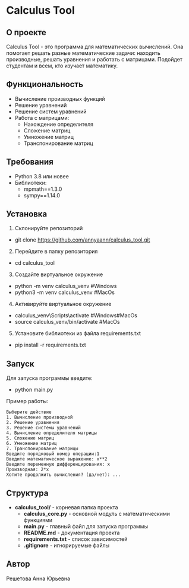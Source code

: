 # Calculus Tool

## О проекте
Calculus Tool - это программа для математических вычислений. Она помогает решать разные математические задачи: находить производные, решать уравнения и работать с матрицами. Подойдет студентам и всем, кто изучает математику.

## Функциональность
- Вычисление производных функций
- Решение уравнений
- Решение систем уравнений
- Работа с матрицами:
  - Нахождение определителя
  - Сложение матриц
  - Умножение матриц
  - Транспонирование матриц

## Требования
- Python 3.8 или новее
- Библиотеки: 
  - mpmath==1.3.0
  - sympy==1.14.0

## Установка
1. Склонируйте репозиторий
- git clone https://github.com/annyaann/calculus_tool.git
2. Перейдите в папку репозитория
- cd calculus_tool
3. Создайте виртуальное окружение
- python -m venv calculus_venv #Windows
- python3 -m venv calculus_venv #MacOs
4. Активируйте виртуальное окружение
- calculus_venv\Scripts\activate #Windows#MacOs
- source calculus_venv/bin/activate #MacOs
5. Установите библиотеки из файла requirements.txt
- pip install -r requirements.txt

## Запуск
Для запуска программы введите:
- python main.py

Пример работы:

```
Выберите действие
1. Вычисление производной
2. Решение уравнения
3. Решение системы уравнений
4. Вычисление определителя матрицы
5. Сложение матриц
6. Умножение матриц
7. Транспонирование матрицы
Введите порядковый номер операции:1
Введите математическое выражение: x**2
Введите переменную дифференцирования: x
Производная: 2*x
Хотите продолжить вычисления? (да/нет): ...
```

## Структура 
- **calculus_tool/** - корневая папка проекта
  - **calculus_core.py** - основной модуль с математическими функциями
  - **main.py** - главный файл для запуска программы
  - **README.md** - документация проекта 
  - **requirements.txt** - список зависимостей
  - **.gitignore** - игнорируемые файлы

## Автор
Решетова Анна Юрьевна